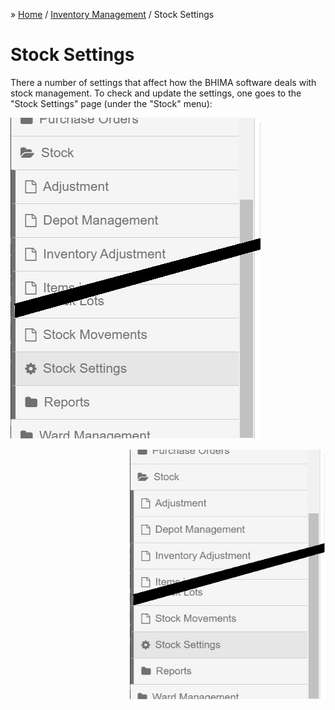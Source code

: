 &raquo; [Home](../index.md) / [Inventory Management](./index.md) / Stock Settings

# Stock Settings

There a number of settings that affect how the BHIMA software deals with stock management.  To check and update the settings, one goes to the "Stock Settings" page (under the "Stock" menu):

![Stock Settings Menu](./images/stock-settings-menu.png)

<img src="images/stock-settings-menu.png"
     alt="Stock Settings Menu"
     style="width: 313px; float: right; margin-left: 10px;" />